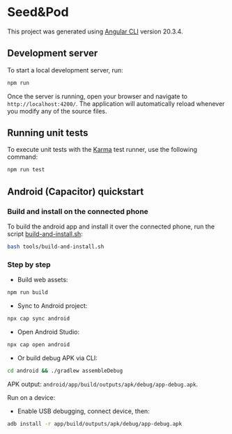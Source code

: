 # Seed&Pod

This project was generated using [Angular CLI](https://github.com/angular/angular-cli) version 20.3.4.

## Development server

To start a local development server, run:

```bash
npm run
```

Once the server is running, open your browser and navigate to `http://localhost:4200/`. The application will automatically reload whenever you modify any of the source files.

## Running unit tests

To execute unit tests with the [Karma](https://karma-runner.github.io) test runner, use the following command:

```bash
npm run test
```

## Android (Capacitor) quickstart

### Build and install on the connected phone
To build the android app and install it over the connected phone, run the script [build-and-install.sh](./tools/build-and-install.sh):
```bash
bash tools/build-and-install.sh
```

### Step by step
- Build web assets:

```bash
npm run build
```

- Sync to Android project:

```bash
npx cap sync android
```

- Open Android Studio:

```bash
npx cap open android
```

- Or build debug APK via CLI:

```bash
cd android && ./gradlew assembleDebug
```

APK output: `android/app/build/outputs/apk/debug/app-debug.apk`.

Run on a device:
- Enable USB debugging, connect device, then:

```bash
adb install -r app/build/outputs/apk/debug/app-debug.apk
```
